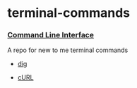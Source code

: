 terminal-commands
=================

### [Command Line Interface](http://en.wikipedia.org/wiki/Command-line_interface)

A repo for new to me terminal commands

* [dig](http://en.wikipedia.org/wiki/Dig_%28command%29)

* [cURL](http://en.wikipedia.org/wiki/CURL)
